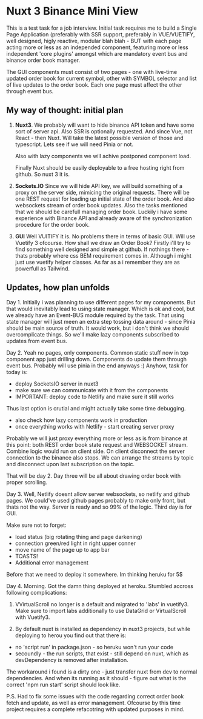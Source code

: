 # Nuxt 3 Binance Mini View

This is a test task for a job interview. Initial task requires me to build a Single Page Application (preferably with SSR support, preferably in VUE/VUETIFY, well designed, higly reactive, modular blah blah - BUT with each page acting more or less as an independed component,
featuring more or less independent 'core plugins' amongst which are mandatory event bus and binance order book manager.

The GUI components must consist of two pages - one with live-time updated order book for current symbol, other with SYMBOL selector and list of live updates to the order book. Each one page must affect the other through event bus.

## My way of thought: initial plan

1. **Nuxt3**. We probably will want to hide binance API token and have some sort of server api.
   Also SSR is optionally requested. And since Vue, not React - then Nuxt.
   Will take the latest possible version of those and typescript. Lets see if we will need Pinia or not.
   
   Also with lazy components we will achive postponed component load.
   
   Finally Nuxt should be easily deployable to a free hosting right from github. So nuxt 3 it is.

2. **Sockets.IO** Since we will hide API key, we will build something of a proxy on the server side, mimicing the original requests. There will be one REST request for loading up initial state of the order book. And also websockets stream of order book updates. Also the tasks mentioned that we should be carefull managing order book. Luckily i have some experience with Binance API and already aware of the synchronization procedure for the order book.

3. **GUI** Well VUITIFY it is. No problems there in terms of basic GUI. Will use Vuetify 3 ofcourse. How shall we draw an Order Book? Firstly i'll try to find something well designed and simple at github. If nothings there - thats probably where css BEM requirement comes in. Although i might just use vuetify helper classes. As far as a i remember they are as powerfull as Tailwind.

## Updates, how plan unfolds

Day 1. Initially i was planning to use different pages for my components. But that would inevitably lead to using state manager. Which is ok and cool, but we already have an Event-BUS module required by the task. That using state manager will just meen an extra step tossing data around - since Pinia should be main source of truth. It would work, but i don't think we should overcomplicate things. So we'll make lazy components subscribed to updates from event bus.

Day 2. Yeah no pages, only components. Common static stuff now in top component app just drilling down. Components do update them through event bus. Probably will use pinia in the end anyways :)
Anyhow, task for today is:

- deploy SocketsIO server in nuxt3
- make sure we can communicate with it from the components
- IMPORTANT: deploy code to Netlify and make sure it still works

Thus last option is crutial and might actually take some time debugging.

- also check how lazy components work in production
- once everything works with Netlify - start creating server proxy

Probably we will just proxy everything more or less as is from binance at this point:
both REST order book state request and WEBSOCKET stream. Combine logic would run on client side.
On client disconnect the server connection to the binance also stops.
We can arrange the streams by topic and disconnect upon last subscription on the topic.

That will be day 2. Day three will be all about drawing order book with proper scrolling.

Day 3. Well, Netlify doesnt allow server websockets, so netlify and github pages.
   We could've used github pages probably to make only front, but thats not the way.
   Server is ready and so 99% of the logic. Third day is for GUI.

Make sure not to forget:

- load status (big rotating thing and page darkening)
- connection green/red light in right upper conner
- move name of the page up to app bar
- TOASTS!
- Additional error management

Before that we need to deploy it somewhere. Im thinking heruku for 5$

Day 4. Morning. Got the damn thing deployed at heroku. Stumbled accross following complications:

1. VVirtualScroll no longer is a default and migrated to 'labs' in vuetify3. Make sure to import labs additionally to use DataGrid or VirtualScroll with Vuetify3.

2. By default nuxt is installed as dependency in nuxt3 projects, but while deploying to herou you find out that there is:
 - no 'script run' in package.json - so heruku won't run your code
 - secoundly - the run scripts, that exist - still depend on nuxt, which as devDependency is removed after installation.
 
The workaround i found is a dirty one - just transfer nuxt from dev to normal dependencies. And when its running as it should -
figure out what is the correct 'npm run start' script should look like.

P.S. Had to fix some issues with the code regarding correct order book fetch and update, as well as error management.
Ofcourse by this time project requires a complete refacotring with updated purposes in mind. 

